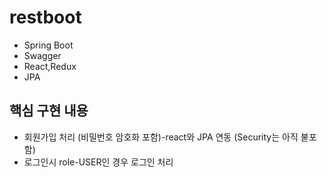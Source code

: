 # restboot
- Spring Boot
- Swagger
- React,Redux
- JPA 

## 핵심 구현 내용
-  회원가입 처리 (비밀번호 암호화 포함)-react와 JPA 연동 (Security는 아직 불포함)
-  로그인시 role-USER인 경우 로그인 처리
